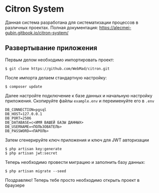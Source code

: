 # Citron System
Данная система разработана для систематизации процессов в различных проектах.
Полная документация: https://alecmei-gubin.gitbook.io/citron-system/
## Развертывание приложения
Первым делом необходимо импортировать проект: 

```
$ git clone https://github.com/WebMad/citron.git
```

После импорта делаем стандартную настройку:

```
$ composer update
```

Далее настройте подключение к базе данных и начальную настройку приложения. Cкопируйте файлы `example.env` и переименуйте его в `.env`

```
DB_CONNECTION=pgsql
DB_HOST=127.0.0.1
DB_PORT=2506
DB_DATABASE=c<ИМЯ ВАШЕЙ БАЗЫ ДАННЫХ>
DB_USERNAME=<ПОЛЬЗОВАТЕЛЬ>
DB_PASSWORD=<ПАРОЛЬ>
```

Затем сгенерируйте ключ приложения и ключ для JWT авторизации

```
$ php artisan key:generate
$ php artisan jwt:secret
```

Теперь необходимо провести миграцию и заполнить базу данных:

```
$ php artisan migrate --seed
```

Поздравляю! Теперь тебе просто необходимо открыть проект в браузере
